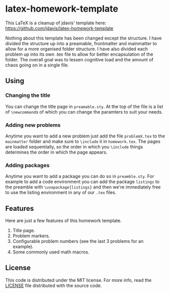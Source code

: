 latex-homework-template
=======================

This LaTeX is a cleanup of jdavis' template here: https://github.com/jdavis/latex-homework-template

Nothing about this template has been changed except the structure. I have divided the structure up into a preamable, frontmatter and mainmatter to allow for a more organised
folder structure. I have also divided each problem up into its own .tex file to allow for better encapsulation of the folder. The overall goal was to lessen cognitive load and
the amount of chaos going on in a single file.

## Using
### Changing the title
You can change the title page in `preamable.sty`. At the top of the file is a list of `\newcommand`s
of which you can change the paramters to suit your needs.

### Adding new problems
Anytime you want to add a new problem just add the file `problemX.tex` to the `mainmatter` folder
and make sure to `\include` it in `homework.tex`. The pages are loaded sequentially, so the order
in which you `\include` things determines the order in which the page appears.

### Adding packages
Anytime you want to add a package you can do so in `preamble.sty`. For example to add a code
environment you can add the package `listings` to the preamble with `\usepackage{listings}` and
then we're immediately free to use the listing environment in any of our `.tex` files.

## Features

Here are just a few features of this homework template.

1. Title page.
2. Problem markers.
3. Configurable problem numbers (see the last 3 problems for an example).
4. Some commonly used math macros.


## License

This code is distributed under the MIT license. For more info, read the
[LICENSE](/LICENSE) file distributed with the source code.

[texshop]: http://pages.uoregon.edu/koch/texshop/
[credit]: http://www.latextemplates.com/template/programming-coding-assignment
[twitter]: https://twitter.com/jldavis

